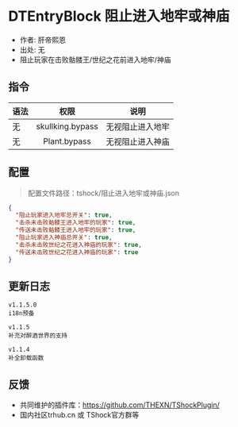 # DTEntryBlock 阻止进入地牢或神庙

- 作者: 肝帝熙恩
- 出处: 无
- 阻止玩家在击败骷髅王/世纪之花前进入地牢/神庙

## 指令

| 语法 |                权限                |    说明    |
| -- | :------------------------------: | :------: |
| 无  | skullking.bypass | 无视阻止进入地牢 |
| 无  |   Plant.bypass   | 无视阻止进入神庙 |

## 配置

> 配置文件路径：tshock/阻止进入地牢或神庙.json

```json
{
  "阻止玩家进入地牢总开关": true,
  "击杀未击败骷髅王进入地牢的玩家": true,
  "传送未击败骷髅王进入地牢的玩家": true,
  "阻止玩家进入神庙总开关": true,
  "击杀未击败世纪之花进入神庙的玩家": true,
  "传送未击败世纪之花进入神庙的玩家": true
}
```

## 更新日志

```
v1.1.5.0
i18n预备

v1.1.5
补充对醉酒世界的支持

v1.1.4
补全卸载函数
```

## 反馈

- 共同维护的插件库：https://github.com/THEXN/TShockPlugin/
- 国内社区trhub.cn 或 TShock官方群等
